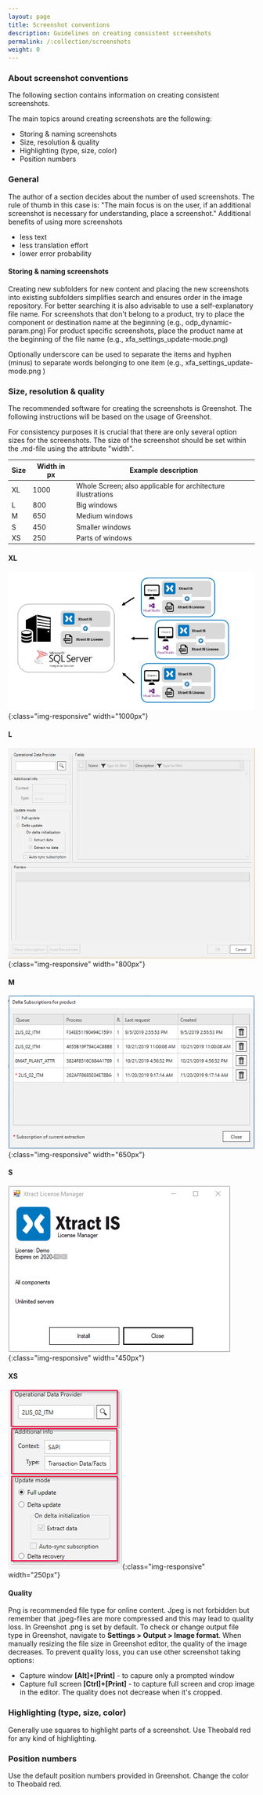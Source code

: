 ```yaml
---
layout: page
title: Screenshot conventions
description: Guidelines on creating consistent screenshots
permalink: /:collection/screenshots
weight: 0
---
```

### About screenshot conventions
The following section contains information on creating consistent screenshots.<br>

The main topics around creating screenshots are the following:
- Storing & naming screenshots
- Size, resolution & quality
- Highlighting (type, size, color)
- Position numbers

### General
The author of a section decides about the number of used screenshots. The rule of thumb in this case is:
"The main focus is on the user, if an additional screenshot is necessary for understanding, place a screenshot."
Additional benefits of using more screenshots
- less text
- less translation effort
- lower error probability

#### Storing & naming screenshots

Creating new subfolders for new content and placing the new screenshots into existing subfolders simplifies search and ensures order in the image repository.
For better searching it is also advisable to use a self-explanatory file name.
For screenshots that don't belong to a product, try to place the component or destination name at the beginning (e.g., odp_dynamic-param.png)
For product specific screenshots, place the product name at the beginning of the file name (e.g., xfa_settings_update-mode.png)

Optionally underscore can be used to separate the items and hyphen (minus) to separate words belonging to one item (e.g., xfa_settings_update-mode.png )

### Size, resolution & quality
The recommended software for creating the screenshots is Greenshot. The following instructions will be based on the usage of Greenshot.

For consistency purposes it is crucial that there are only several option sizes for the screenshots.
The size of the screenshot should be set within the .md-file using the attribute "width".

Size | Width in px | Example description
------------ | ------------- | ----------
XL | 1000 | Whole Screen; also applicable for architecture illustrations
L | 800 | Big windows
M | 650 | Medium windows
S | 450 | Smaller windows
XS | 250 | Parts of windows

#### XL
![client_Server_architecture_xis_final](/img/content/xis/client_server_xis.png){:class="img-responsive" width="1000px"} <br>
#### L
![ODP Add parameters](/img/content/odp/odp-component-general.png){:class="img-responsive" width="800px"}<br> 
#### M
![OPD settings](/img/content/odp/odp-settings-02.png){:class="img-responsive" width="650px"}
#### S
![XIS_License_Manager](/img/content/xis/xis_license-manager.png){:class="img-responsive" width="450px"}
#### XS
![ODP Settings](/img/content/odp/odp-settings-01.png){:class="img-responsive" width="250px"}

#### Quality 
Png is recommended file type for online content. Jpeg is not forbidden but remember that .jpeg-files are more compressed and this may lead to quality loss. In Greenshot .png is set by default. To check or change output file type in Greenshot, navigate to **Settings > Output > Image format**.
When manually resizing the file size in Greenshot editor, the quality of the image decreases. 
To prevent quality loss, you can use other screenshot taking options:
- Capture window **[Alt]+[Print]** - to capure only a prompted window
- Capture full screen **[Ctrl]+[Print]** - to capture full screen and crop image in the editor. 
The quality does not decrease  when it's cropped. 

### Highlighting (type, size, color)
Generally use squares to highlight parts of a screenshot. Use Theobald red for any kind of highlighting.
### Position numbers
Use the default position numbers provided in Greenshot. Change the color to Theobald red.